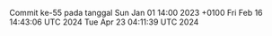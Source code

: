 Commit ke-55 pada tanggal Sun Jan 01 14:00 2023 +0100
Fri Feb 16 14:43:06 UTC 2024
Tue Apr 23 04:11:39 UTC 2024
